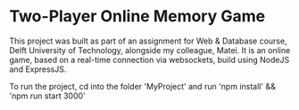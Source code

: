 # Two-Player Online Memory Game

This project was built as part of an assignment for Web & Database course, Delft University of Technology, alongside my colleague, Matei.
It is an online game, based on a real-time connection via websockets, build using NodeJS and ExpressJS.

To run the project, cd into the folder 'MyProject' and run 'npm install' && 'npm run start 3000'

